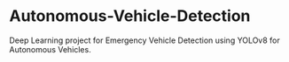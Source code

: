 # Autonomous-Vehicle-Detection
Deep Learning project for Emergency Vehicle Detection using YOLOv8 for Autonomous Vehicles.
